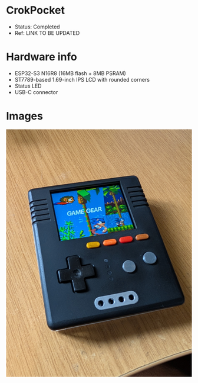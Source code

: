 # CrokPocket
- Status: Completed
- Ref: LINK TO BE UPDATED

# Hardware info

- ESP32-S3 N16R8 (16MB flash + 8MB PSRAM)
- ST7789-based 1.69-inch IPS LCD with rounded corners
- Status LED
- USB-C connector



# Images
![device.jpg](device.jpg)
